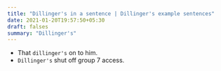 ```yaml
---
title: "Dillinger's in a sentence | Dillinger's example sentences"
date: 2021-01-20T19:57:50+05:30
draft: falses
summary: "Dillinger's"
---
```

- That `dillinger's` on to him.
- `Dillinger's` shut off group 7 access.
                 
